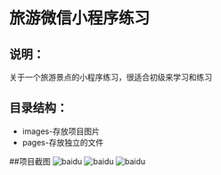 # 旅游微信小程序练习
## 说明：
关于一个旅游景点的小程序练习，很适合初级来学习和练习
## 目录结构：
* images-存放项目图片
* pages-存放独立的文件

##项目截图
![baidu](/images/1.png)
![baidu](/images/2.png)
![baidu](/images/3.png)